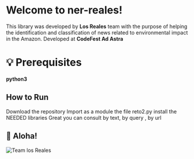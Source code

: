 # Welcome to ner-reales!

This library was developed by **Los Reales** team with the purpose of helping the identification and classification of news related to environmental impact in the Amazon.
Developed at **CodeFest Ad Astra**


# 💡 Prerequisites

**python3**


## How to Run
Download the repository
Import as a module the file reto2.py
install the NEEDED libraries
Great you can consult by text, by query , by url



## 🐸  Aloha!
![Team los Reales](https://firebasestorage.googleapis.com/v0/b/moviles2023-c0911.appspot.com/o/images%2Fguardado.PNG?alt=media&token=ad60f1da-1dc1-433d-bcf3-af355bb1857f&_gl=1*121x8cv*_ga*NTI4Mjc5OTcyLjE2Nzk3MDEzMjM.*_ga_CW55HF8NVT*MTY4NTgwNDY2NC4xNi4xLjE2ODU4MDQ4MjkuMC4wLjA.)


